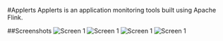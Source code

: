 #Applerts
Applerts is an application monitoring tools built using Apache Flink.

##Screenshots
![Screen 1](http://bigdataqubes.com/images/git/01.png)
![Screen 1](http://bigdataqubes.com/images/git/01.png)
![Screen 1](http://bigdataqubes.com/images/git/01.png)
![Screen 1](http://bigdataqubes.com/images/git/01.png)

